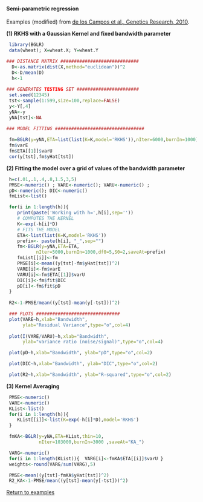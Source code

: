 #### Semi-parametric regression

Examples (modified) from [de los Campos et al., Genetics Research, 2010](http://www.ncbi.nlm.nih.gov/pubmed/20943010).

**(1) RKHS with a Gaussian Kernel and fixed bandwidth parameter**

```R
 library(BGLR)
 data(wheat); X=wheat.X; Y=wheat.Y

### DISTANCE MATRIX #############################
  D<-as.matrix(dist(X,method="euclidean"))^2
  D<-D/mean(D)
  h<-1
  
### GENERATES TESTING SET #######################
 set.seed(12345)
 tst<-sample(1:599,size=100,replace=FALSE)
 y<-Y[,4]
 yNA<-y
 yNA[tst]<-NA
  
### MODEL FITTING #################################

 fm=BGLR(y=yNA,ETA=list(list(K=K,model='RKHS')),nIter=6000,burnIn=1000)
 fm$varE
 fm$ETA[[1]]$varU
 cor(y[tst],fm$yHat[tst])

```

**(2) Fitting the model over a grid of values of the bandwidth parameter**

```R
 h=c(.01,.1,.4,.8,1.5,3,5)
 PMSE<-numeric() ; VARE<-numeric(); VARU<-numeric() ;
 pD<-numeric(); DIC<-numeric()
 fmList<-list()

 for(i in 1:length(h)){
 	print(paste('Working with h=',h[i],sep=''))
    # COMPUTES THE KERNEL
    K<-exp(-h[i]*D)
    # FITS THE MODEL
    ETA<-list(list(K=K,model='RKHS'))
    prefix<- paste(h[i], "_",sep="")
    fm<-BGLR(y=yNA,ETA=ETA,
           nIter=5000,burnIn=1000,df0=5,S0=2,saveAt=prefix)
    fmList[[i]]<-fm
    PMSE[i]<-mean((y[tst]-fm$yHat[tst])^2)
    VARE[i]<-fm$varE
    VARU[i]<-fm$ETA[[1]]$varU
    DIC[i]<-fm$fit$DIC
    pD[i]<-fm$fit$pD
 }
  
 R2<-1-PMSE/mean((y[tst]-mean(y[-tst]))^2)

 ### PLOTS ############################### 
 plot(VARE~h,xlab="Bandwidth", 
      ylab="Residual Variance",type="o",col=4)
  
 plot(I(VARE/VARU)~h,xlab="Bandwidth",
      ylab="variance ratio (noise/signal)",type="o",col=4)

 plot(pD~h,xlab="Bandwidth", ylab="pD",type="o",col=2)

 plot(DIC~h,xlab="Bandwidth", ylab="DIC",type="o",col=2)

 plot(R2~h,xlab="Bandwidth", ylab="R-squared",type="o",col=2)

```


**(3) Kernel Averaging**

```R
 PMSE<-numeric()
 VARE<-numeric()
 KList<-list()
 for(i in 1:length(h)){
    KList[[i]]<-list(K=exp(-h[i]*D),model='RKHS')
 }

 fmKA<-BGLR(y=yNA,ETA=KList,thin=10,
            nIter=103000,burnIn=3000 ,saveAt="KA_")

 VARG<-numeric()
 for(i in 1:length(KList)){  VARG[i]<-fmKA$ETA[[i]]$varU }
 weights<-round(VARG/sum(VARG),5)

 PMSE<-mean((y[tst]-fmKA$yHat[tst])^2)
 R2_KA<-1-PMSE/mean((y[tst]-mean(y[-tst]))^2)
```

[Return to examples](https://github.com/gdlc/BGLR-R/blob/master/README.md)

